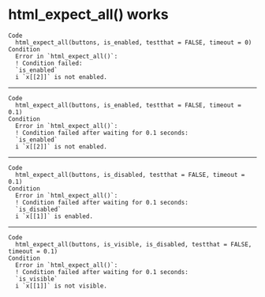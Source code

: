 # html_expect_all() works

    Code
      html_expect_all(buttons, is_enabled, testthat = FALSE, timeout = 0)
    Condition
      Error in `html_expect_all()`:
      ! Condition failed:
      `is_enabled`
      i `x[[2]]` is not enabled.

---

    Code
      html_expect_all(buttons, is_enabled, testthat = FALSE, timeout = 0.1)
    Condition
      Error in `html_expect_all()`:
      ! Condition failed after waiting for 0.1 seconds:
      `is_enabled`
      i `x[[2]]` is not enabled.

---

    Code
      html_expect_all(buttons, is_disabled, testthat = FALSE, timeout = 0.1)
    Condition
      Error in `html_expect_all()`:
      ! Condition failed after waiting for 0.1 seconds:
      `is_disabled`
      i `x[[1]]` is enabled.

---

    Code
      html_expect_all(buttons, is_visible, is_disabled, testthat = FALSE, timeout = 0.1)
    Condition
      Error in `html_expect_all()`:
      ! Condition failed after waiting for 0.1 seconds:
      `is_visible`
      i `x[[1]]` is not visible.

